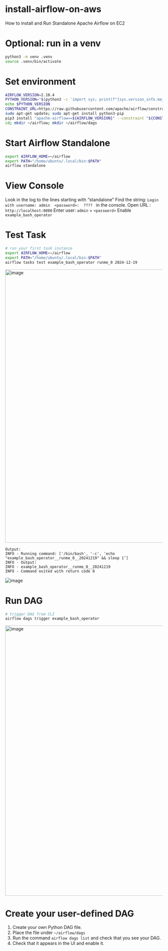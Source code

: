 # install-airflow-on-aws
How to install and Run Standalone Apache Airflow on EC2

# Optional: run in a venv
```bash
python3 -m venv .venv
source .venv/bin/activate
```

# Set environment
```bash
AIRFLOW_VERSION=2.10.4
PYTHON_VERSION="$(python3 -c 'import sys; print(f"{sys.version_info.major}.{sys.version_info.minor}")')"
echo $PYTHON_VERSION
CONSTRAINT_URL=https://raw.githubusercontent.com/apache/airflow/constraints-${AIRFLOW_VERSION}/constraints-${PYTHON_VERSION}.txt
sudo apt-get update; sudo apt-get install python3-pip
pip3 install "apache-airflow==${AIRFLOW_VERSION}" --constraint "${CONSTRAINT_URL}"
cd; mkdir ~/airflow; mkdir ~/airflow/dags
```

# Start Airflow Standalone
```bash
export AIRFLOW_HOME=~/airflow
export PATH="/home/ubuntu/.local/bin:$PATH"
airflow standalone
```

# View Console
Look in the log to the lines starting with “standalone” Find the string: `Login with username: admin  <password>:  ???? ` in the console.
Open URL : `http://localhost:8080`
Enter user: `admin` + `<password>`
Enable `example_bash_operator`

# Test Task
```bash
# run your first task instance 
export AIRFLOW_HOME=~/airflow
export PATH="/home/ubuntu/.local/bin:$PATH"
airflow tasks test example_bash_operator runme_0 2024-12-19
```
<img width="872" alt="image" src="https://github.com/user-attachments/assets/2ac87cc7-6464-4553-bb7f-c52a08db505e" />

```
Output:
INFO - Running command: ['/bin/bash', '-c', 'echo "example_bash_operator__runme_0__20241219" && sleep 1’]
INFO - Output:
INFO - example_bash_operator__runme_0__20241219
INFO - Command exited with return code 0
```
![image](https://github.com/user-attachments/assets/47a90184-dba6-4d5a-ad23-32a28abc44b0)


# Run DAG
```bash
# trigger DAG from CLI
airflow dags trigger example_bash_operator

```
<img width="862" alt="image" src="https://github.com/user-attachments/assets/48cfb36b-85a7-46e5-8e7d-4e61d95c4956" />

# Create your user-defined DAG
1. Create your own Python DAG file.
2. Place the file under `~/airflow/dags`
3. Run the command `airflow dags list` and check that you see your DAG.
4. Check that it appears in the UI and enable it.
